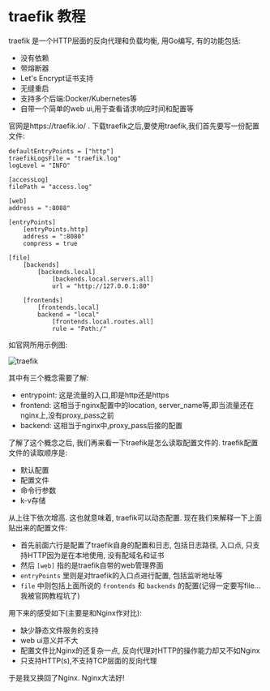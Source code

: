 # traefik 教程

traefik 是一个HTTP层面的反向代理和负载均衡, 用Go编写, 有的功能包括:

- 没有依赖
- 带熔断器
- Let's Encrypt证书支持
- 无缝重启
- 支持多个后端:Docker/Kubernetes等
- 自带一个简单的web ui,用于查看请求响应时间和配置等

官网是https://traefik.io/ . 下载traefik之后,要使用traefik,我们首先要写一份配置文件:

```
defaultEntryPoints = ["http"]
traefikLogsFile = "traefik.log"
logLevel = "INFO"

[accessLog]
filePath = "access.log"

[web]
address = ":8088"

[entryPoints]
    [entryPoints.http]
    address = ":8080"
    compress = true

[file]
    [backends]
        [backends.local]
            [backends.local.servers.all]
            url = "http://127.0.0.1:80"

    [frontends]
        [frontends.local]
        backend = "local"
            [frontends.local.routes.all]
            rule = "Path:/"
```

如官网所用示例图:

![traefik](https://raw.githubusercontent.com/containous/traefik/master/docs/img/architecture.png)

其中有三个概念需要了解:

- entrypoint: 这是流量的入口,即是http还是https
- frontend: 这相当于nginx配置中的location, server_name等,即当流量还在nginx上,没有proxy_pass之前
- backend: 这相当于nginx中,proxy_pass后接的配置

了解了这个概念之后, 我们再来看一下traefik是怎么读取配置文件的. traefik配置文件的读取顺序是:

- 默认配置
- 配置文件
- 命令行参数
- k-v存储

从上往下依次增高. 这也就意味着, traefik可以动态配置. 现在我们来解释一下上面贴出来的配置文件:

- 首先前面六行是配置了traefik自身的配置和日志, 包括日志路径, 入口点, 只支持HTTP因为是在本地使用, 没有配域名和证书
- 然后 `[web]` 指的是traefik自带的web管理界面
- `entryPoints` 里则是对traefik的入口点进行配置, 包括监听地址等
- `file` 中则包括上面所说的 `frontends` 和 `backends` 的配置(记得一定要写file...我被官网教程坑了)

用下来的感受如下(主要是和Nginx作对比):

- 缺少静态文件服务的支持
- web ui意义并不大
- 配置文件比Nginx的还复杂一点, 反向代理对HTTP的操作能力却又不如Nginx
- 只支持HTTP(s),不支持TCP层面的反向代理

于是我又换回了Nginx. Nginx大法好!

